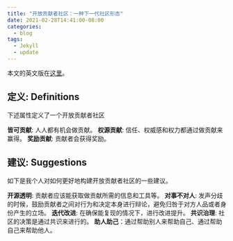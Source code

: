 ```yaml
---
title: "开放贡献者社区：一种下一代社区形态"
date: 2021-02-28T14:41:00-08:00
categories:
  - blog
tags:
  - Jekyll
  - update
---
```


本文的英文版在[这里](/blog/occ-en/)。

## 定义: Definitions

下述属性定义了一个开放贡献者社区

**皆可贡献**: 人人都有机会做贡献。
**权源贡献**: 信任、权威感和权力都通过做贡献来赢得。
**奖励贡献**: 贡献者会获得奖励。

## 建议: Suggestions

如下是我个人对如何更好地构建开放贡献者社区的一些建议。

**开源透明**: 贡献者应该能获取做贡献所需的信息和工具等。
**对事不对人**: 发声分歧的时候，鼓励贡献者之间对行为和决定本身进行辩论，避免归咎于对方人品或者身份产生的立场。
**迭代改进**: 在确保能复现的情况下，进行改进提升。
**共识治理**: 社区的决策是通过共识来进行的。
**助人助己**：通过帮助别人来帮助自己、通过帮助自己来帮助他人。
